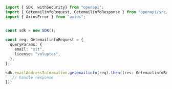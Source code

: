 <!-- Start SDK Example Usage -->
```typescript
import { SDK, withSecurity} from "openapi";
import { GetemailinfoRequest, GetemailinfoResponse } from "openapi/src/sdk/models/operations";
import { AxiosError } from "axios";


const sdk = new SDK();
    
const req: GetemailinfoRequest = {
  queryParams: {
    email: "sit",
    license: "voluptas",
  },
};

sdk.emailAddressInformation.getemailinfo(req).then((res: GetemailinfoResponse | AxiosError) => {
   // handle response
});
```
<!-- End SDK Example Usage -->